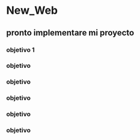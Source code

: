 # New_Web
## pronto implementare mi proyecto
### objetivo 1
### objetivo
### objetivo
### objetivo
### objetivo
### objetivo
